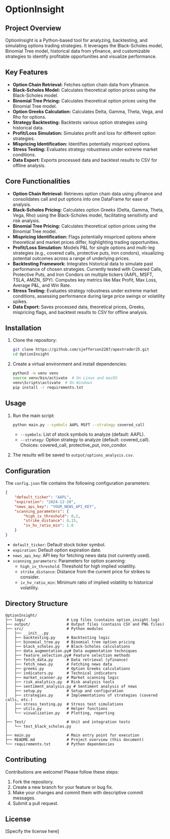 # OptionInsight

## Project Overview

OptionInsight is a Python-based tool for analyzing, backtesting, and simulating options trading strategies. It leverages the Black-Scholes model, Binomial Tree model, historical data from yfinance, and customizable strategies to identify profitable opportunities and visualize performance.

## Key Features

*   **Option Chain Retrieval:** Fetches option chain data from yfinance.
*   **Black-Scholes Model:** Calculates theoretical option prices using the Black-Scholes model.
*   **Binomial Tree Pricing:** Calculates theoretical option prices using the Binomial Tree model.
*   **Option Greeks Calculation:** Calculates Delta, Gamma, Theta, Vega, and Rho for options.
*   **Strategy Backtesting:** Backtests various option strategies using historical data.
*   **Profit/Loss Simulation:** Simulates profit and loss for different option strategies.
*   **Mispricing Identification:** Identifies potentially mispriced options.
*   **Stress Testing:** Evaluates strategy robustness under extreme market conditions.
*   **Data Export:** Exports processed data and backtest results to CSV for offline analysis.

## Core Functionalities

*   **Option Chain Retrieval:** Retrieves option chain data using yfinance and consolidates call and put options into one DataFrame for ease of analysis.
*   **Black-Scholes Pricing:** Calculates option Greeks (Delta, Gamma, Theta, Vega, Rho) using the Black-Scholes model, facilitating sensitivity and risk analysis.
*   **Binomial Tree Pricing:** Calculates theoretical option prices using the Binomial Tree model.
*   **Mispricing Identification:** Flags potentially mispriced options where theoretical and market prices differ, highlighting trading opportunities.
*   **Profit/Loss Simulation:** Models P&L for single options and multi-leg strategies (e.g., covered calls, protective puts, iron condors), visualizing potential outcomes across a range of underlying prices.
*   **Backtesting Framework:** Integrates historical data to simulate past performance of chosen strategies. Currently tested with Covered Calls, Protective Puts, and Iron Condors on multiple tickers (AAPL, MSFT, TSLA, AMZN, SPY). Computes key metrics like Max Profit, Max Loss, Average P&L, and Win Rate.
*   **Stress Testing:** Evaluates strategy robustness under extreme market conditions, assessing performance during large price swings or volatility spikes.
*   **Data Export:** Saves processed data, theoretical prices, Greeks, mispricing flags, and backtest results to CSV for offline analysis.

## Installation

1.  Clone the repository:

    ```bash
    git clone https://github.com/sjefferson2287/apextrader25.git
    cd OptionInsight
    ```

2.  Create a virtual environment and install dependencies:

    ```bash
    python3 -m venv venv
    source venv/bin/activate  # On Linux and macOS
    venv\Scripts\activate  # On Windows
    pip install -r requirements.txt
    ```

## Usage

1.  Run the main script:

    ```bash
    python main.py --symbols AAPL MSFT --strategy covered_call
    ```

    *   `--symbols`: List of stock symbols to analyze (default: AAPL).
    *   `--strategy`: Option strategy to analyze (default: covered\_call). Choices: covered\_call, protective\_put, iron\_condor.

2.  The results will be saved to `output/options_analysis.csv`.

## Configuration

The `config.json` file contains the following configuration parameters:

```json
{
    "default_ticker": "AAPL",
    "expiration": "2024-12-20",
    "news_api_key": "YOUR_NEWS_API_KEY",
    "scanning_parameters": {
        "high_iv_threshold": 0.2,
        "strike_distance": 0.15,
        "iv_hv_ratio_min": 1.0
    }
}
```

*   `default_ticker`: Default stock ticker symbol.
*   `expiration`: Default option expiration date.
*   `news_api_key`: API key for fetching news data (not currently used).
*   `scanning_parameters`: Parameters for option scanning:
    *   `high_iv_threshold`: Threshold for high implied volatility.
    *   `strike_distance`: Distance from the current price for strikes to consider.
    *   `iv_hv_ratio_min`: Minimum ratio of implied volatility to historical volatility.

## Directory Structure

```
OptionInsight/
├── logs/                  # Log files (contains option_insight.log)
├── output/                # Output files (contains CSV and PNG files)
├── src/                   # Python modules
│   ├── __init__.py
│   ├── backtesting.py     # Backtesting logic
│   ├── binomial_tree.py   # Binomial tree option pricing
│   ├── black_scholes.py   # Black-Scholes calculations
│   ├── data_augmentation.py# Data augmentation techniques
│   ├── feature_selection.py# Feature selection methods
│   ├── fetch_data.py      # Data retrieval (yfinance)
│   ├── fetch_news.py      # Fetching news data
│   ├── greeks.py          # Option Greeks calculations
│   ├── indicators.py      # Technical indicators
│   ├── market_scanner.py  # Market scanning logic
│   ├── risk_analytics.py  # Risk analysis tools
│   ├── sentiment_analysis.py # Sentiment analysis of news
│   ├── setup.py           # Setup and configuration
│   ├── strategies.py      # Implementations of strategies (covered calls, etc.)
│   ├── stress_testing.py  # Stress test simulations
│   ├── utils.py           # Helper functions
│   └── visualization.py   # Plotting, reporting
│
├── Test/                  # Unit and integration tests
│   └── test_black_scholes.py
│
├── main.py                # Main entry point for execution
├── README.md              # Project overview (this document)
└── requirements.txt       # Python dependencies
```

## Contributing

Contributions are welcome! Please follow these steps:

1.  Fork the repository.
2.  Create a new branch for your feature or bug fix.
3.  Make your changes and commit them with descriptive commit messages.
4.  Submit a pull request.

## License

[Specify the license here]
